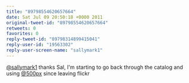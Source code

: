 ```yaml
---
title: "89798554620657664"
date: Sat Jul 09 20:50:18 +0000 2011
original-tweet-id: "89798554620657664"
retweets: 0
favorites: 0
reply-tweet-id: "89798314899415041"
reply-user-id: "19563302"
reply-user-screen-name: "sallymark1"
---
```

<a href="https://twitter.com/sallymark1">@sallymark1</a> thanks Sal, I'm starting to go back through the catalog and using <a href="https://twitter.com/500px">@500px</a> since leaving flickr
